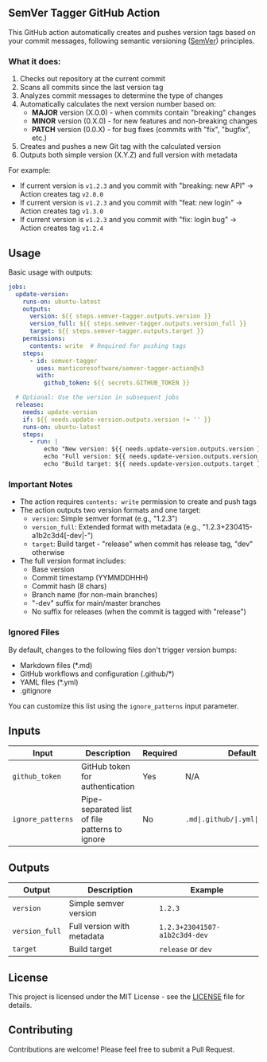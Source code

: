 ## SemVer Tagger GitHub Action

This GitHub action automatically creates and pushes version tags based on your commit messages, following semantic versioning ([SemVer](https://semver.org/)) principles.

### What it does:

1. Checks out repository at the current commit
2. Scans all commits since the last version tag
3. Analyzes commit messages to determine the type of changes
4. Automatically calculates the next version number based on:
   - **MAJOR** version (X.0.0) - when commits contain "breaking" changes
   - **MINOR** version (0.X.0) - for new features and non-breaking changes
   - **PATCH** version (0.0.X) - for bug fixes (commits with "fix", "bugfix", etc.)
5. Creates and pushes a new Git tag with the calculated version
6. Outputs both simple version (X.Y.Z) and full version with metadata

For example:
- If current version is `v1.2.3` and you commit with "breaking: new API"
  → Action creates tag `v2.0.0`
- If current version is `v1.2.3` and you commit with "feat: new login"
  → Action creates tag `v1.3.0`
- If current version is `v1.2.3` and you commit with "fix: login bug"
  → Action creates tag `v1.2.4`

## Usage

Basic usage with outputs:
```yaml
jobs:
  update-version:
    runs-on: ubuntu-latest
    outputs:
      version: ${{ steps.semver-tagger.outputs.version }}
      version_full: ${{ steps.semver-tagger.outputs.version_full }}
      target: ${{ steps.semver-tagger.outputs.target }}
    permissions:
      contents: write  # Required for pushing tags
    steps:
      - id: semver-tagger
        uses: manticoresoftware/semver-tagger-action@v3
        with:
          github_token: ${{ secrets.GITHUB_TOKEN }}

  # Optional: Use the version in subsequent jobs
  release:
    needs: update-version
    if: ${{ needs.update-version.outputs.version != '' }}
    runs-on: ubuntu-latest
    steps:
      - run: |
          echo "New version: ${{ needs.update-version.outputs.version }}"
          echo "Full version: ${{ needs.update-version.outputs.version_full }}"
          echo "Build target: ${{ needs.update-version.outputs.target }}"
```

### Important Notes
- The action requires `contents: write` permission to create and push tags
- The action outputs two version formats and one target:
  - `version`: Simple semver format (e.g., "1.2.3")
  - `version_full`: Extended format with metadata (e.g., "1.2.3+230415-a1b2c3d4[-dev|-<branch name>")
  - `target`: Build target - "release" when commit has release tag, "dev" otherwise
- The full version format includes:
  - Base version
  - Commit timestamp (YYMMDDHHH)
  - Commit hash (8 chars)
  - Branch name (for non-main branches)
  - "-dev" suffix for main/master branches
  - No suffix for releases (when the commit is tagged with "release")

### Ignored Files

By default, changes to the following files don't trigger version bumps:
- Markdown files (*.md)
- GitHub workflows and configuration (.github/*)
- YAML files (*.yml)
- .gitignore

You can customize this list using the `ignore_patterns` input parameter.

## Inputs

| Input | Description | Required | Default |
|-------|-------------|----------|---------|
| `github_token` | GitHub token for authentication | Yes | N/A |
| `ignore_patterns` | Pipe-separated list of file patterns to ignore | No | `.md\|.github/\|.yml\|.gitignore` |

## Outputs

| Output | Description | Example |
|--------|-------------|---------|
| `version` | Simple semver version | `1.2.3` |
| `version_full` | Full version with metadata | `1.2.3+23041507-a1b2c3d4-dev` |
| `target` | Build target | `release` or `dev` |

## License

This project is licensed under the MIT License - see the [LICENSE](./LICENSE) file for details.

## Contributing

Contributions are welcome! Please feel free to submit a Pull Request.
